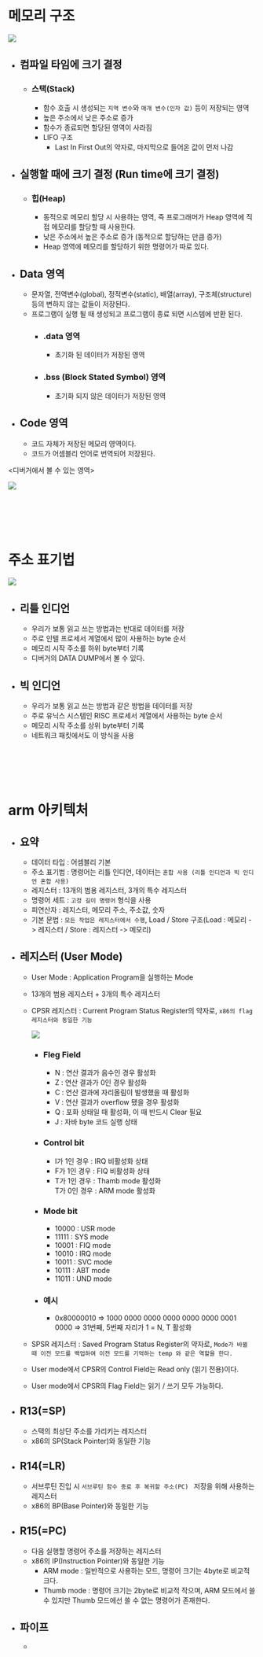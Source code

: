 # 메모리 구조

![](https://images.velog.io/images/kmk9502/post/5436236c-33e2-408a-bd19-e2cfd9f75174/%EB%A9%94%EB%AA%A8%EB%A6%AC%20%EA%B5%AC%EC%A1%B0.png)

- ## 컴파일 타임에 크기 결정
  - ### 스택(Stack)
    - 함수 호출 시 생성되는 `지역 변수`와 `매개 변수(인자 값)` 등이 저장되는 영역 
    - 높은 주소에서 낮은 주소로 증가
    - 함수가 종료되면 할당된 영역이 사라짐
    - LIFO 구조
      - Last In First Out의 약자로, 마지막으로 들어온 값이 먼저 나감
- ## 실행할 때에 크기 결정 (Run time에 크기 결정)
  - ### 힙(Heap)
    - 동적으로 메모리 할당 시 사용하는 영역, 즉 프로그래머가 Heap 영역에 직접 메모리를 할당할 때 사용한다.
    - 낮은 주소에서 높은 주소로 증가 (동적으로 할당하는 만큼 증가)
    - Heap 영역에 메모리를 할당하기 위한 명령어가 따로 있다.
- ## Data 영역
  - 문자열, 전역변수(global), 정적변수(static), 배열(array), 구조체(structure) 등의 변하지 않는 값들이 저장된다.
  - 프로그램이 실행 될 때 생성되고 프로그램이 종료 되면 시스템에 반환 된다.
    - ### .data 영역
      - 초기화 된 데이터가 저장된 영역
    - ### .bss (Block Stated Symbol) 영역
      - 초기화 되지 않은 데이터가 저장된 영역
- ## Code 영역
  - 코드 자체가 저장된 메모리 영역이다.
  - 코드가 어셈블리 언어로 번역되어 저장된다.

<디버거에서 볼 수 있는 영역>

![](https://images.velog.io/images/kmk9502/post/733e4f7c-f4b8-4c70-87c4-c3a3c26e9eab/%EB%94%94%EB%B2%84%EA%B1%B0%EC%99%80%20%EB%A9%94%EB%AA%A8%EB%A6%AC%20%EA%B5%AC%EC%A1%B0%20%EC%97%B0%EA%B4%80%EC%84%B1.png)

</br></br></br></br>

# 주소 표기법

![](https://images.velog.io/images/kmk9502/post/2d512371-24d2-41cd-a7a0-6fd6e0bd096b/%EC%A3%BC%EC%86%8C%20%ED%91%9C%EA%B8%B0%EB%B2%95_%EB%A6%AC%ED%8B%80%20%EC%9D%B8%EB%94%94%EC%96%B8_%EB%B9%85%20%EC%9D%B8%EB%94%94%EC%96%B8%20.png)

- ## 리틀 인디언
  - 우리가 보통 읽고 쓰는 방법과는 반대로 데이터를 저장
  - 주로 인텔 프로세서 계열에서 많이 사용하는 byte 순서
  - 메모리 시작 주소를 하위 byte부터 기록
  - 디버거의 DATA DUMP에서 볼 수 있다.
- ## 빅 인디언
  - 우리가 보통 읽고 쓰는 방법과 같은 방법을 데이터를 저장
  - 주로 유닉스 시스템인 RISC 프로세서 계열에서 사용하는 byte 순서
  - 메모리 시작 주소를 상위 byte부터 기록
  - 네트워크 패킷에서도 이 방식을 사용

</br></br></br></br>

# arm 아키텍처

- ## 요약
  - 데이터 타입 : 어셈블리 기본
  - 주소 표기법 : 명령어는 리틀 인디언, 데이터는 `혼합 사용 (리틀 인디언과 빅 인디언 혼합 사용)`
  - 레지스터 : 13개의 범용 레지스터, 3개의 특수 레지스터
  - 명령어 세트 : `고정 길이 명령어` 형식을 사용
  - 피연산자 : 레지스터, 메모리 주소, 주소값, 숫자
  - 기본 문법 : `모든 작업은 레지스터에서 수행`, Load / Store 구조(Load : 메모리 -> 레지스터 / Store : 레지스터 -> 메모리)

- ## 레지스터 (User Mode)
  - User Mode : Application Program을 실행하는 Mode
  - 13개의 범용 레지스터 + 3개의 특수 레지스터
  - CPSR 레지스터 : Current Program Status Register의 약자로, `x86의 flag 레지스터와 동일한 기능`
  
    ![](https://images.velog.io/images/kmk9502/post/3e634ac0-2ecc-44d9-a7cd-efb021de14f8/CPSR%20%EB%A0%88%EC%A7%80%EC%8A%A4%ED%84%B0%20%EA%B5%AC%EC%A1%B0.png)

    - ### Fleg Field
      - N : 연산 결과가 음수인 경우 활성화
      - Z : 연산 결과가 0인 경우 활성화
      - C : 연산 결과에 자리올림이 발생했을 때 활성화
      - V : 연산 결과가 overflow 됐을 경우 활성화
      - Q : 포화 상태일 때 활성화, 이 때 반드시 Clear 필요
      - J : 자바 byte 코드 실행 상태
    - ### Control bit
      - I가 1인 경우 : IRQ 비활성화 상태
      - F가 1인 경우 : FIQ 비활성화 상태
      - T가 1인 경우 : Thamb mode 활성화 </br> T가 0인 경우 : ARM mode 활성화
    - ### Mode bit
      - 10000 : USR mode
      - 11111 : SYS mode
      - 10001 : FIQ mode
      - 10010 : IRQ mode
      - 10011 : SVC mode
      - 10111 : ABT mode
      - 11011 : UND mode
    - ### 예시
      - 0x80000010 => 1000 0000 0000 0000 0000 0000 0001 0000 => 31번째, 5번째 자리가 1 = N, T 활성화

  - SPSR 레지스터 : Saved Program Status Register의 약자로, `Mode가 바뀔 때 이전 모드를 백업하여 이전 모드를 기억하는 temp 와 같은 역할을 한다.`
  - User mode에서 CPSR의 Control Field는 Read only (읽기 전용)이다.
  - User mode에서 CPSR의 Flag Field는 읽기 / 쓰기 모두 가능하다.
- ## R13(=SP)
  - 스택의 최상단 주소를 가리키는 레지스터
  - x86의 SP(Stack Pointer)와 동일한 기능
- ## R14(=LR)
  - 서브루틴 진입 시 `서브루틴 함수 종료 후 복귀할 주소(PC) ` 저장을 위해 사용하는 레지스터
  - x86의 BP(Base Pointer)와 동일한 기능
- ## R15(=PC)
  - 다음 실행할 명령어 주소를 저장하는 레지스터
  - x86의 IP(Instruction Pointer)와 동일한 기능
    - ARM mode : 일반적으로 사용하는 모드, 명령어 크기는 4byte로 비교적 크다.
    - Thumb mode : 명령어 크기는 2byte로 비교적 작으며, ARM 모드에서 쓸 수 있지만 Thumb 모드에선 쓸 수 없는 명령어가 존재한다.
- ## 파이프
  - 